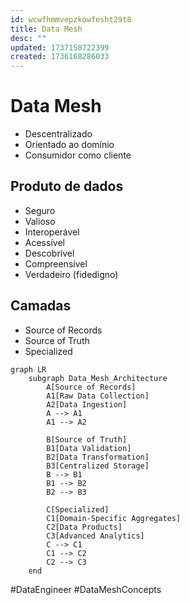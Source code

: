 ```yaml
---
id: wcwfhmmvepzkowfesht29t8
title: Data Mesh
desc: ""
updated: 1737150722399
created: 1736168286033
---
```


# Data Mesh

- Descentralizado
- Orientado ao domínio
- Consumidor como cliente

## Produto de dados

- Seguro
- Valioso
- Interoperável
- Acessível
- Descobrível
- Compreensível
- Verdadeiro (fidedigno)

## Camadas

- Source of Records
- Source of Truth
- Specialized

```mermaid
graph LR
    subgraph Data_Mesh_Architecture
        A[Source of Records]
        A1[Raw Data Collection]
        A2[Data Ingestion]
        A --> A1
        A1 --> A2

        B[Source of Truth]
        B1[Data Validation]
        B2[Data Transformation]
        B3[Centralized Storage]
        B --> B1
        B1 --> B2
        B2 --> B3

        C[Specialized]
        C1[Domain-Specific Aggregates]
        C2[Data Products]
        C3[Advanced Analytics]
        C --> C1
        C1 --> C2
        C2 --> C3
    end
```

#DataEngineer #DataMeshConcepts
